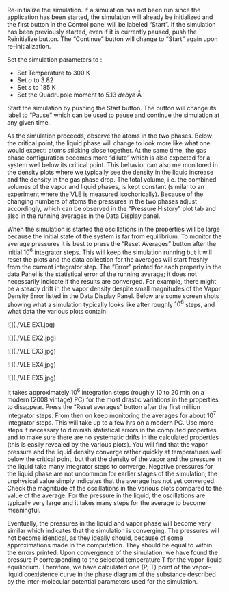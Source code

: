 

Re-initialize the simulation. If a simulation has not been run since the application has been started, the
simulation will already be initialized and the first button in the Control panel will be labeled “Start”. If
the simulation has been previously started, even if it is currently paused, push the Reinitialize button. The
“Continue” button will change to “Start” again upon re–initialization.

Set the simulation parameters to :

* Set Temperature to 300 K
* Set $\sigma$ to 3.82
* Set $\varepsilon$ to 185 K
* Set the Quadrupole moment to 5.13 *debye*$\cdot$&Aring;



Start the simulation by pushing the Start button. The button will change its label to “Pause” which can be
used to pause and continue the simulation at any given time.

As the simulation proceeds, observe the atoms in the two phases. Below the critical point, the liquid
phase will change to look more like what one would expect: atoms sticking close together. At the same
time, the gas phase configuration becomes more “dilute” which is also expected for a system well below its
critical point. This behavior can also me monitored in the density plots where we typically see the density in
the liquid increase and the density in the gas phase drop. The total volume, i.e. the combined volumes of the
vapor and liquid phases, is kept constant (similar to an experiment where the VLE is measured isochorically).
Because of the changing numbers of atoms the pressures in the two phases adjust accordingly, which can
be observed in the “Pressure History” plot tab and also in the running averages in the Data Display panel.

When the simulation is started the oscillations in the properties will be large because the initial state of
the system is far from equilibrium. To monitor the average pressures it is best to press the “Reset Averages”
button after the initial $10^6$ integrator steps. This will keep the simulation running but it will reset the plots
and the data collection for the averages will start freshly from the current integrator step. The “Error” printed
for each property in the data Panel is the statistical error of the running average; it does not necessarily
indicate if the results are converged. For example, there might be a steady drift in the vapor density despite
small magnitudes of the Vapor Density Error listed in the Data Display Panel. Below are some screen shots
showing what a simulation typically looks like after roughly $10^6$ steps, and what data the various plots contain:


![](./VLE EX1.jpg)



![](./VLE EX2.jpg)



![](./VLE EX3.jpg)



![](./VLE EX4.jpg)



![](./VLE EX5.jpg)



It takes approximately $10^6$ integration steps (roughly 10 to 20 min on a modern (2008 vintage) PC) for the most drastic
variations in the properties to disappear. Press the “Reset averages” button after the first million integrator
steps. From then on keep monitoring the averages for about $10^7$ integrator steps. This will take up to a few
hrs on a modern PC. Use more steps if necessary to diminish statistical errors in the computed properties and
to make sure there are no systematic drifts in the calculated properties (this is easily revealed by the various
plots). You will find that the vapor pressure and the liquid density converge rather quickly at temperatures
well below the critical point, but that the density of the vapor and the pressure in the liquid take many
integrator steps to converge. Negative pressures for the liquid phase are not uncommon for earlier stages
of the simulation; the unphysical value simply indicates that the average has not yet converged. Check the
magnitude of the oscillations in the various plots compared to the value of the average. For the pressure
in the liquid, the oscillations are typically very large and it takes many steps for the average to become
meaningful.

Eventually, the pressures in the liquid and vapor phase will become very similar which indicates that
the simulation is converging. The pressures will not become identical, as they ideally should, because of
some approximations made in the computation. They should be equal to within the errors printed. Upon
convergence of the simulation, we have found the pressure P corresponding to the selected temperature T
for the vapor–liquid equilibrium. Therefore, we have calculated one (P, T) point of the vapor–liquid coexistence
curve in the phase diagram of the substance described by the inter–molecular potential parameters
used for the simulation.